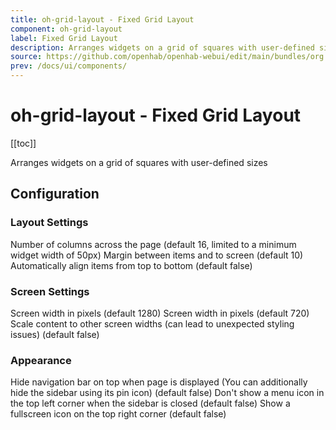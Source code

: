```yaml
---
title: oh-grid-layout - Fixed Grid Layout
component: oh-grid-layout
label: Fixed Grid Layout
description: Arranges widgets on a grid of squares with user-defined sizes
source: https://github.com/openhab/openhab-webui/edit/main/bundles/org.openhab.ui/doc/components/oh-grid-layout.md
prev: /docs/ui/components/
---
```


# oh-grid-layout - Fixed Grid Layout

<!-- Put a screenshot here if relevant:
![](./images/oh-grid-layout/header.jpg)
-->

[[toc]]

<!-- Note: you can overwrite the definition-provided description and add your own intro/additional sections instead -->
<!-- DO NOT REMOVE the following comments if you intend to keep the definition-provided description -->
<!-- GENERATED componentDescription -->
Arranges widgets on a grid of squares with user-defined sizes
<!-- GENERATED /componentDescription -->

## Configuration

<!-- DO NOT REMOVE the following comments -->
<!-- GENERATED props -->
### Layout Settings
<div class="props">
<PropGroup name="layout" label="Layout Settings">
<PropBlock type="INTEGER" name="colNum" label="Number of Columns">
  <PropDescription>
    Number of columns across the page (default 16, limited to a minimum widget width of 50px)
  </PropDescription>
</PropBlock>
<PropBlock type="INTEGER" name="margin" label="Margin">
  <PropDescription>
    Margin between items and to screen (default 10)
  </PropDescription>
</PropBlock>
<PropBlock type="BOOLEAN" name="verticalCompact" label="Vertical Compact">
  <PropDescription>
    Automatically align items from top to bottom (default false)
  </PropDescription>
</PropBlock>
</PropGroup>
</div>

### Screen Settings
<div class="props">
<PropGroup name="screenSettings" label="Screen Settings">
<PropBlock type="INTEGER" name="screenWidth" label="Screen Width">
  <PropDescription>
    Screen width in pixels (default 1280)
  </PropDescription>
</PropBlock>
<PropBlock type="INTEGER" name="screenHeight" label="Screen Height">
  <PropDescription>
    Screen width in pixels (default 720)
  </PropDescription>
</PropBlock>
<PropBlock type="BOOLEAN" name="scale" label="Scaling">
  <PropDescription>
    Scale content to other screen widths (can lead to unexpected styling issues) (default false)
  </PropDescription>
</PropBlock>
</PropGroup>
</div>

### Appearance
<div class="props">
<PropGroup name="appearance" label="Appearance">
<PropBlock type="BOOLEAN" name="hideNavbar" label="Hide Navigation bar">
  <PropDescription>
    Hide navigation bar on top when page is displayed (You can additionally hide the sidebar using its pin icon) (default false)
  </PropDescription>
</PropBlock>
<PropBlock type="BOOLEAN" name="hideSidebarIcon" label="Hide Sidebar Icon">
  <PropDescription>
    Don't show a menu icon in the top left corner when the sidebar is closed (default false)
  </PropDescription>
</PropBlock>
<PropBlock type="BOOLEAN" name="showFullscreenIcon" label="Show Fullscreen Icon">
  <PropDescription>
    Show a fullscreen icon on the top right corner (default false)
  </PropDescription>
</PropBlock>
</PropGroup>
</div>


<!-- GENERATED /props -->

<!-- If applicable describe how properties are forwarded to a underlying component from Framework7, ECharts, etc.:
### Inherited Properties

-->

<!-- If applicable describe the slots recognized by the component and what they represent:
### Slots

#### `default`

The contents of the oh-grid-layout.

-->

<!-- Add as many examples as desired - put the YAML in a details container when it becomes too long (~150/200+ lines):
## Examples

### Example 1

![](./images/oh-grid-layout/example1.jpg)

```yaml
component: oh-grid-layout
config:
  prop1: value1
  prop2: value2
```

### Example 2

![](./images/oh-grid-layout/example2.jpg)

::: details YAML
```yaml
component: oh-grid-layout
config:
  prop1: value1
  prop2: value2
slots
```
:::

-->

<!-- Try to clean up URLs to the forum (https://community.openhab.org/t/<threadID>[/<postID>] should suffice)
## Community Resources

- [Community Post 1](https://community.openhab.org/t/12345)
- [Community Post 2](https://community.openhab.org/t/23456)
-->
